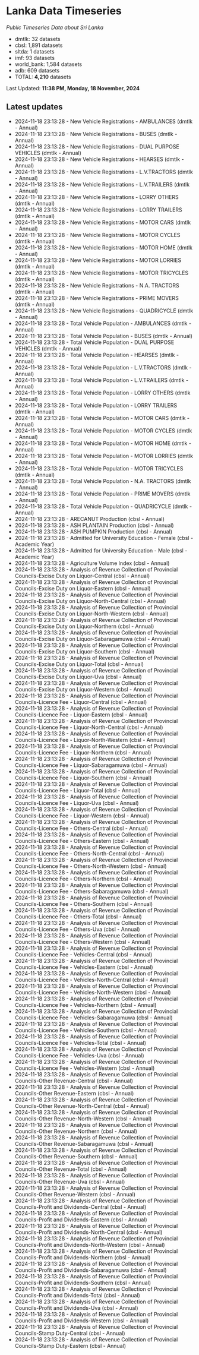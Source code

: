 # Lanka Data Timeseries
*Public Timeseries Data about Sri Lanka*

* dmtlk: 32 datasets
* cbsl: 1,891 datasets
* sltda: 1 datasets
* imf: 93 datasets
* world_bank: 1,584 datasets
* adb: 609 datasets
* TOTAL: **4,210** datasets

Last Updated: **11:38 PM, Monday, 18 November, 2024**

## Latest updates

* 2024-11-18 23:13:28 - New Vehicle Registrations - AMBULANCES (dmtlk - Annual)
* 2024-11-18 23:13:28 - New Vehicle Registrations - BUSES (dmtlk - Annual)
* 2024-11-18 23:13:28 - New Vehicle Registrations - DUAL PURPOSE VEHICLES (dmtlk - Annual)
* 2024-11-18 23:13:28 - New Vehicle Registrations - HEARSES (dmtlk - Annual)
* 2024-11-18 23:13:28 - New Vehicle Registrations - L.V.TRACTORS (dmtlk - Annual)
* 2024-11-18 23:13:28 - New Vehicle Registrations - L.V.TRAILERS (dmtlk - Annual)
* 2024-11-18 23:13:28 - New Vehicle Registrations - LORRY OTHERS (dmtlk - Annual)
* 2024-11-18 23:13:28 - New Vehicle Registrations - LORRY TRAILERS (dmtlk - Annual)
* 2024-11-18 23:13:28 - New Vehicle Registrations - MOTOR CARS (dmtlk - Annual)
* 2024-11-18 23:13:28 - New Vehicle Registrations - MOTOR CYCLES (dmtlk - Annual)
* 2024-11-18 23:13:28 - New Vehicle Registrations - MOTOR HOME (dmtlk - Annual)
* 2024-11-18 23:13:28 - New Vehicle Registrations - MOTOR LORRIES (dmtlk - Annual)
* 2024-11-18 23:13:28 - New Vehicle Registrations - MOTOR TRICYCLES (dmtlk - Annual)
* 2024-11-18 23:13:28 - New Vehicle Registrations - N.A. TRACTORS (dmtlk - Annual)
* 2024-11-18 23:13:28 - New Vehicle Registrations - PRIME MOVERS (dmtlk - Annual)
* 2024-11-18 23:13:28 - New Vehicle Registrations - QUADRICYCLE (dmtlk - Annual)
* 2024-11-18 23:13:28 - Total Vehicle Population - AMBULANCES (dmtlk - Annual)
* 2024-11-18 23:13:28 - Total Vehicle Population - BUSES (dmtlk - Annual)
* 2024-11-18 23:13:28 - Total Vehicle Population - DUAL PURPOSE VEHICLES (dmtlk - Annual)
* 2024-11-18 23:13:28 - Total Vehicle Population - HEARSES (dmtlk - Annual)
* 2024-11-18 23:13:28 - Total Vehicle Population - L.V.TRACTORS (dmtlk - Annual)
* 2024-11-18 23:13:28 - Total Vehicle Population - L.V.TRAILERS (dmtlk - Annual)
* 2024-11-18 23:13:28 - Total Vehicle Population - LORRY OTHERS (dmtlk - Annual)
* 2024-11-18 23:13:28 - Total Vehicle Population - LORRY TRAILERS (dmtlk - Annual)
* 2024-11-18 23:13:28 - Total Vehicle Population - MOTOR CARS (dmtlk - Annual)
* 2024-11-18 23:13:28 - Total Vehicle Population - MOTOR CYCLES (dmtlk - Annual)
* 2024-11-18 23:13:28 - Total Vehicle Population - MOTOR HOME (dmtlk - Annual)
* 2024-11-18 23:13:28 - Total Vehicle Population - MOTOR LORRIES (dmtlk - Annual)
* 2024-11-18 23:13:28 - Total Vehicle Population - MOTOR TRICYCLES (dmtlk - Annual)
* 2024-11-18 23:13:28 - Total Vehicle Population - N.A. TRACTORS (dmtlk - Annual)
* 2024-11-18 23:13:28 - Total Vehicle Population - PRIME MOVERS (dmtlk - Annual)
* 2024-11-18 23:13:28 - Total Vehicle Population - QUADRICYCLE (dmtlk - Annual)
* 2024-11-18 23:13:28 - ARECANUT Production (cbsl - Annual)
* 2024-11-18 23:13:28 - ASH PLANTAIN Production (cbsl - Annual)
* 2024-11-18 23:13:28 - ASH PUMPKIN Production (cbsl - Annual)
* 2024-11-18 23:13:28 - Admitted for University Education - Female (cbsl - Academic Year)
* 2024-11-18 23:13:28 - Admitted for University Education - Male (cbsl - Academic Year)
* 2024-11-18 23:13:28 - Agriculture Volume Index (cbsl - Annual)
* 2024-11-18 23:13:28 - Analysis of Revenue Collection of Provincial Councils-Excise Duty on Liquor-Central (cbsl - Annual)
* 2024-11-18 23:13:28 - Analysis of Revenue Collection of Provincial Councils-Excise Duty on Liquor-Eastern (cbsl - Annual)
* 2024-11-18 23:13:28 - Analysis of Revenue Collection of Provincial Councils-Excise Duty on Liquor-North-Central (cbsl - Annual)
* 2024-11-18 23:13:28 - Analysis of Revenue Collection of Provincial Councils-Excise Duty on Liquor-North-Western (cbsl - Annual)
* 2024-11-18 23:13:28 - Analysis of Revenue Collection of Provincial Councils-Excise Duty on Liquor-Northern (cbsl - Annual)
* 2024-11-18 23:13:28 - Analysis of Revenue Collection of Provincial Councils-Excise Duty on Liquor-Sabaragamuwa (cbsl - Annual)
* 2024-11-18 23:13:28 - Analysis of Revenue Collection of Provincial Councils-Excise Duty on Liquor-Southern (cbsl - Annual)
* 2024-11-18 23:13:28 - Analysis of Revenue Collection of Provincial Councils-Excise Duty on Liquor-Total (cbsl - Annual)
* 2024-11-18 23:13:28 - Analysis of Revenue Collection of Provincial Councils-Excise Duty on Liquor-Uva (cbsl - Annual)
* 2024-11-18 23:13:28 - Analysis of Revenue Collection of Provincial Councils-Excise Duty on Liquor-Western (cbsl - Annual)
* 2024-11-18 23:13:28 - Analysis of Revenue Collection of Provincial Councils-Licence Fee - Liquor-Central (cbsl - Annual)
* 2024-11-18 23:13:28 - Analysis of Revenue Collection of Provincial Councils-Licence Fee - Liquor-Eastern (cbsl - Annual)
* 2024-11-18 23:13:28 - Analysis of Revenue Collection of Provincial Councils-Licence Fee - Liquor-North-Central (cbsl - Annual)
* 2024-11-18 23:13:28 - Analysis of Revenue Collection of Provincial Councils-Licence Fee - Liquor-North-Western (cbsl - Annual)
* 2024-11-18 23:13:28 - Analysis of Revenue Collection of Provincial Councils-Licence Fee - Liquor-Northern (cbsl - Annual)
* 2024-11-18 23:13:28 - Analysis of Revenue Collection of Provincial Councils-Licence Fee - Liquor-Sabaragamuwa (cbsl - Annual)
* 2024-11-18 23:13:28 - Analysis of Revenue Collection of Provincial Councils-Licence Fee - Liquor-Southern (cbsl - Annual)
* 2024-11-18 23:13:28 - Analysis of Revenue Collection of Provincial Councils-Licence Fee - Liquor-Total (cbsl - Annual)
* 2024-11-18 23:13:28 - Analysis of Revenue Collection of Provincial Councils-Licence Fee - Liquor-Uva (cbsl - Annual)
* 2024-11-18 23:13:28 - Analysis of Revenue Collection of Provincial Councils-Licence Fee - Liquor-Western (cbsl - Annual)
* 2024-11-18 23:13:28 - Analysis of Revenue Collection of Provincial Councils-Licence Fee - Others-Central (cbsl - Annual)
* 2024-11-18 23:13:28 - Analysis of Revenue Collection of Provincial Councils-Licence Fee - Others-Eastern (cbsl - Annual)
* 2024-11-18 23:13:28 - Analysis of Revenue Collection of Provincial Councils-Licence Fee - Others-North-Central (cbsl - Annual)
* 2024-11-18 23:13:28 - Analysis of Revenue Collection of Provincial Councils-Licence Fee - Others-North-Western (cbsl - Annual)
* 2024-11-18 23:13:28 - Analysis of Revenue Collection of Provincial Councils-Licence Fee - Others-Northern (cbsl - Annual)
* 2024-11-18 23:13:28 - Analysis of Revenue Collection of Provincial Councils-Licence Fee - Others-Sabaragamuwa (cbsl - Annual)
* 2024-11-18 23:13:28 - Analysis of Revenue Collection of Provincial Councils-Licence Fee - Others-Southern (cbsl - Annual)
* 2024-11-18 23:13:28 - Analysis of Revenue Collection of Provincial Councils-Licence Fee - Others-Total (cbsl - Annual)
* 2024-11-18 23:13:28 - Analysis of Revenue Collection of Provincial Councils-Licence Fee - Others-Uva (cbsl - Annual)
* 2024-11-18 23:13:28 - Analysis of Revenue Collection of Provincial Councils-Licence Fee - Others-Western (cbsl - Annual)
* 2024-11-18 23:13:28 - Analysis of Revenue Collection of Provincial Councils-Licence Fee - Vehicles-Central (cbsl - Annual)
* 2024-11-18 23:13:28 - Analysis of Revenue Collection of Provincial Councils-Licence Fee - Vehicles-Eastern (cbsl - Annual)
* 2024-11-18 23:13:28 - Analysis of Revenue Collection of Provincial Councils-Licence Fee - Vehicles-North-Central (cbsl - Annual)
* 2024-11-18 23:13:28 - Analysis of Revenue Collection of Provincial Councils-Licence Fee - Vehicles-North-Western (cbsl - Annual)
* 2024-11-18 23:13:28 - Analysis of Revenue Collection of Provincial Councils-Licence Fee - Vehicles-Northern (cbsl - Annual)
* 2024-11-18 23:13:28 - Analysis of Revenue Collection of Provincial Councils-Licence Fee - Vehicles-Sabaragamuwa (cbsl - Annual)
* 2024-11-18 23:13:28 - Analysis of Revenue Collection of Provincial Councils-Licence Fee - Vehicles-Southern (cbsl - Annual)
* 2024-11-18 23:13:28 - Analysis of Revenue Collection of Provincial Councils-Licence Fee - Vehicles-Total (cbsl - Annual)
* 2024-11-18 23:13:28 - Analysis of Revenue Collection of Provincial Councils-Licence Fee - Vehicles-Uva (cbsl - Annual)
* 2024-11-18 23:13:28 - Analysis of Revenue Collection of Provincial Councils-Licence Fee - Vehicles-Western (cbsl - Annual)
* 2024-11-18 23:13:28 - Analysis of Revenue Collection of Provincial Councils-Other Revenue-Central (cbsl - Annual)
* 2024-11-18 23:13:28 - Analysis of Revenue Collection of Provincial Councils-Other Revenue-Eastern (cbsl - Annual)
* 2024-11-18 23:13:28 - Analysis of Revenue Collection of Provincial Councils-Other Revenue-North-Central (cbsl - Annual)
* 2024-11-18 23:13:28 - Analysis of Revenue Collection of Provincial Councils-Other Revenue-North-Western (cbsl - Annual)
* 2024-11-18 23:13:28 - Analysis of Revenue Collection of Provincial Councils-Other Revenue-Northern (cbsl - Annual)
* 2024-11-18 23:13:28 - Analysis of Revenue Collection of Provincial Councils-Other Revenue-Sabaragamuwa (cbsl - Annual)
* 2024-11-18 23:13:28 - Analysis of Revenue Collection of Provincial Councils-Other Revenue-Southern (cbsl - Annual)
* 2024-11-18 23:13:28 - Analysis of Revenue Collection of Provincial Councils-Other Revenue-Total (cbsl - Annual)
* 2024-11-18 23:13:28 - Analysis of Revenue Collection of Provincial Councils-Other Revenue-Uva (cbsl - Annual)
* 2024-11-18 23:13:28 - Analysis of Revenue Collection of Provincial Councils-Other Revenue-Western (cbsl - Annual)
* 2024-11-18 23:13:28 - Analysis of Revenue Collection of Provincial Councils-Profit and Dividends-Central (cbsl - Annual)
* 2024-11-18 23:13:28 - Analysis of Revenue Collection of Provincial Councils-Profit and Dividends-Eastern (cbsl - Annual)
* 2024-11-18 23:13:28 - Analysis of Revenue Collection of Provincial Councils-Profit and Dividends-North-Central (cbsl - Annual)
* 2024-11-18 23:13:28 - Analysis of Revenue Collection of Provincial Councils-Profit and Dividends-North-Western (cbsl - Annual)
* 2024-11-18 23:13:28 - Analysis of Revenue Collection of Provincial Councils-Profit and Dividends-Northern (cbsl - Annual)
* 2024-11-18 23:13:28 - Analysis of Revenue Collection of Provincial Councils-Profit and Dividends-Sabaragamuwa (cbsl - Annual)
* 2024-11-18 23:13:28 - Analysis of Revenue Collection of Provincial Councils-Profit and Dividends-Southern (cbsl - Annual)
* 2024-11-18 23:13:28 - Analysis of Revenue Collection of Provincial Councils-Profit and Dividends-Total (cbsl - Annual)
* 2024-11-18 23:13:28 - Analysis of Revenue Collection of Provincial Councils-Profit and Dividends-Uva (cbsl - Annual)
* 2024-11-18 23:13:28 - Analysis of Revenue Collection of Provincial Councils-Profit and Dividends-Western (cbsl - Annual)
* 2024-11-18 23:13:28 - Analysis of Revenue Collection of Provincial Councils-Stamp Duty-Central (cbsl - Annual)
* 2024-11-18 23:13:28 - Analysis of Revenue Collection of Provincial Councils-Stamp Duty-Eastern (cbsl - Annual)